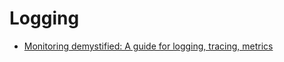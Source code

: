 Logging
=======

* [Monitoring demystified: A guide for logging, tracing, metrics](https://techbeacon.com/enterprise-it/monitoring-demystified-guide-logging-tracing-metrics)

